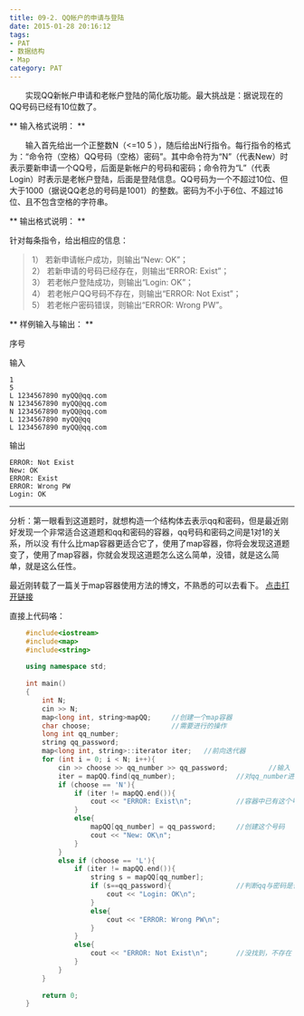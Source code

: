 ```yaml
---
title: 09-2. QQ帐户的申请与登陆
date: 2015-01-28 20:16:12
tags: 
- PAT
- 数据结构
- Map
category: PAT
---
```


&emsp;&emsp;实现QQ新帐户申请和老帐户登陆的简化版功能。最大挑战是：据说现在的QQ号码已经有10位数了。

** 输入格式说明： **

&emsp;&emsp;输入首先给出一个正整数N（<=10  5  ），随后给出N行指令。每行指令的格式为：“命令符（空格）QQ号码（空格）密码”。其中命令符为“N”（代表New）时表示要新申请一个QQ号，后面是新帐户的号码和密码；命令符为“L”（代表Login）时表示是老帐户登陆，后面是登陆信息。QQ号码为一个不超过10位、但大于1000（据说QQ老总的号码是1001）的整数。密码为不小于6位、不超过16位、且不包含空格的字符串。
<!-- more -->
** 输出格式说明： **

针对每条指令，给出相应的信息：

> 1） 若新申请帐户成功，则输出“New: OK”；  
2） 若新申请的号码已经存在，则输出“ERROR: Exist”；  
3） 若老帐户登陆成功，则输出“Login: OK”；  
4） 若老帐户QQ号码不存在，则输出“ERROR: Not Exist”；  
5） 若老帐户密码错误，则输出“ERROR: Wrong PW”。

** 样例输入与输出： **

序号

输入



    1
    5
    L 1234567890 myQQ@qq.com
    N 1234567890 myQQ@qq.com
    N 1234567890 myQQ@qq.com
    L 1234567890 myQQ@qq
    L 1234567890 myQQ@qq.com
    
输出    
    
    ERROR: Not Exist
    New: OK
    ERROR: Exist
    ERROR: Wrong PW
    Login: OK
    

* * *

分析：第一眼看到这道题时，就想构造一个结构体去表示qq和密码，但是最近刚好发现一个非常适合这道题和qq和密码的容器，qq号码和密码之间是1对1的关系，所以没
有什么比map容器更适合它了，使用了map容器，你将会发现这道题变了，使用了map容器，你就会发现这道题怎么这么简单，没错，就是这么简单，就是这么任性。

最近刚转载了一篇关于map容器使用方法的博文，不熟悉的可以去看下。 [ 点击打开链接
](http://blog.csdn.net/phenixfate/article/details/43231923)  

直接上代码咯：

    
```C++    
    #include<iostream>
    #include<map>
    #include<string>
    
    using namespace std;
    
    int main()
    {
    	int N;
    	cin >> N;
    	map<long int, string>mapQQ;		//创建一个map容器
    	char choose;					//需要进行的操作
    	long int qq_number;				
    	string qq_password;
    	map<long int, string>::iterator iter;   //前向迭代器
    	for (int i = 0; i < N; i++){
    		cin >> choose >> qq_number >> qq_password;			//输入
    		iter = mapQQ.find(qq_number);				//对qq_number进行查找
    		if (choose == 'N'){		
    			if (iter != mapQQ.end()){
    				cout << "ERROR: Exist\n";			//容器中已有这个号码
    			}
    			else{
    				mapQQ[qq_number] = qq_password;		//创建这个号码
    				cout << "New: OK\n";
    			}
    		}
    		else if (choose == 'L'){
    			if (iter != mapQQ.end()){
    				string s = mapQQ[qq_number];		
    				if (s==qq_password){				//判断qq与密码是否匹配
    					cout << "Login: OK\n";
    				}
    				else{
    					cout << "ERROR: Wrong PW\n";
    				}				
    			}
    			else{
    				cout << "ERROR: Not Exist\n";		//没找到，不存在
    			}
    		}
    	}
    
    	return 0;
    }
    
```
  
  

